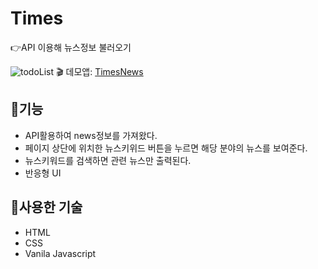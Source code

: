 # Times
:point_right:API 이용해 뉴스정보 불러오기

![todoList](./images/todo.PNG)
:clapper: 데모앱: [TimesNews](https://times-news-std.netlify.app/)
## :memo:기능
+ API활용하여 news정보를 가져왔다. 
+ 페이지 상단에 위치한 뉴스키위드 버튼을 누르면 해당 분야의 뉴스를 보여준다.
+ 뉴스키워드를 검색하면 관련 뉴스만 출력된다.
+ 반응형 UI

## :hammer:사용한 기술
+ HTML
+ CSS
+ Vanila Javascript
